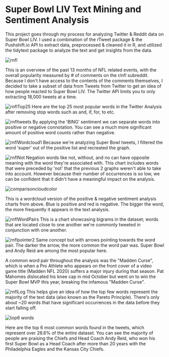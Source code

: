 # Super Bowl LIV Text Mining and Sentiment Analysis

This project goes through my process for analyzing Twitter & Reddit data on Super Bowl LIV.  I used a combination of the rTweet package & the Pushshift.io API to extract data, preprocessed & cleaned it in R, and utilized the tidytext package to analyze the text and get insights from the data.

![rnfl](https://user-images.githubusercontent.com/16946556/73687222-6b67a680-467e-11ea-963b-9dde77368b82.png)

This is an overview of the past 13 months of NFL related events, with the overall popularity measured by # of comments on the r/nfl subreddit.  Because I don't have access to the contents of the comments themselves, I decided to take a subset of data from Tweets from Twitter to get an idea of how people reacted to Super Bowl LIV.  The Twitter API limits you to only extracting 18,000 tweets at a time. 

![rnflTop25](https://user-images.githubusercontent.com/16946556/73687230-6efb2d80-467e-11ea-8849-646c53d47f0f.png)
Here are the top 25 most popular words in the Twitter Analysis after removing stop words such as and, if, for, to etc.

![rnfltweets](https://user-images.githubusercontent.com/16946556/73687228-6e629700-467e-11ea-8bab-4da71abc8745.png)
By applying the 'BING' sentiment we can separate words into positive or negative connotation.  You can see a much more significant amount of positive word counts rather than negative.

![rnflWordcloud1](https://user-images.githubusercontent.com/16946556/73687238-6efb2d80-467e-11ea-973e-26fdaaf0c721.png)
Because we're analyzing Super Bowl tweets, I filtered the word 'super' out of the positive list and recreated the graph.

![rnflNot](https://user-images.githubusercontent.com/16946556/73687235-6efb2d80-467e-11ea-8c81-6d12529a91e6.png)
Negation words like not, without, and no can have opposite meaning with the word they're associated with.  This chart includes words that were preceded by 'not' that the previous 2 graphs weren't able to take into account.  However because their number of occurrences is so low, we can be confident that it didn't have a meaningful impact on the analysis.

![comparisoncloudcolor](https://user-images.githubusercontent.com/16946556/73692062-6dcefe00-4688-11ea-8080-ffa8e06ecaaf.png)

This is a wordcloud version of the positive & negative sentiment analysis charts from above.  Blue is positive and red is negative.  The bigger the word, the more frequently it appears in the text analysis.

![rnflWordPairs](https://user-images.githubusercontent.com/16946556/73687229-6e629700-467e-11ea-9ff5-3bfad922275a.png)
This is a chart showcasing bigrams in the dataset; words that are located close to one another we're commonly tweeted in conjunction with one another.

![rnflpointer2](https://user-images.githubusercontent.com/16946556/73687231-6efb2d80-467e-11ea-806e-cb64751bc274.png)
Same concept but with arrows pointing towards the word pair.  The darker the arrow, the more common the word pair was.  Super Bowl and Andy Reid are among the most popular here. 

A common word pair throughout the analysis was the "Madden Curse", which is when a Pro Athlete who appears on the front cover of a video game title (Madden NFL 2020) suffers a major injury during that season.  Pat Mahomes dislocated his knee cap in mid October but went on to win the Super Bowl MVP this year, breaking the infamous "Madden Curse".

![rnflLog](https://user-images.githubusercontent.com/16946556/73687237-6efb2d80-467e-11ea-843d-6d6ceb731300.png)
This helps give an idea of how the top few words represent the majority of the text data (also known as the Pareto Principle).  There's only about ~20 words that have significant occurrences in the data before they start falling off.

![top6 words](https://user-images.githubusercontent.com/16946556/73688679-6a844400-4681-11ea-9b44-e8fb827f10bd.png)

Here are the top 6 most common words found in the tweets, which represent over 26.6% of the entire dataset.  You can see the majority of people are praising the Chiefs and Head Coach Andy Reid, who won his first Super Bowl as a Head Coach after more than 20 years with the Philadelphia Eagles and the Kansas City Chiefs.
